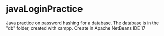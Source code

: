 # javaLoginPractice
Java practice on password hashing for a database. The database is in the "db" folder, created with xampp.
Create in Apache NetBeans IDE 17
